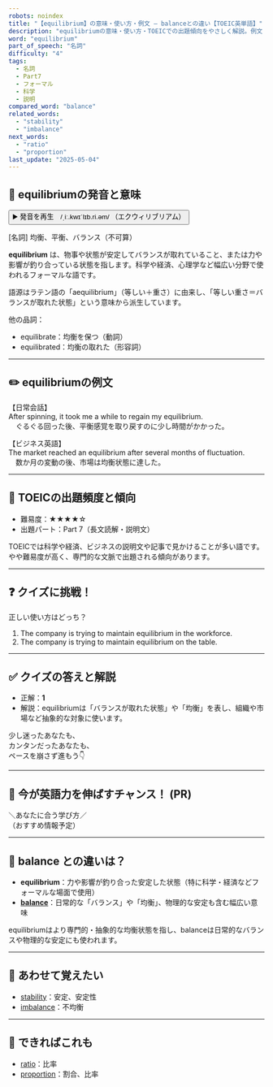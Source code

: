 ```yaml
---
robots: noindex
title: "【equilibrium】の意味・使い方・例文 ― balanceとの違い【TOEIC英単語】"
description: "equilibriumの意味・使い方・TOEICでの出題傾向をやさしく解説。例文・クイズ付きでbalanceとの違いもわかりやすく学べます。"
word: "equilibrium"
part_of_speech: "名詞"
difficulty: "4"
tags:
  - 名詞
  - Part7
  - フォーマル
  - 科学
  - 説明
compared_word: "balance"
related_words:
  - "stability"
  - "imbalance"
next_words:
  - "ratio"
  - "proportion"
last_update: "2025-05-04"
---
```


## 🔰 equilibriumの発音と意味

<button class="play-audio" onclick="playTTS('equilibrium')">
  <span class="play-audio-main">
    ▶️ 発音を再生　/ˌiː.kwɪˈlɪb.ri.əm/
  </span>
  <span class="play-audio-sub">
    （エクウィリブリアム）
  </span>
</button>

[名詞] 均衡、平衡、バランス（不可算）

**equilibrium** は、物事や状態が安定してバランスが取れていること、または力や影響が釣り合っている状態を指します。科学や経済、心理学など幅広い分野で使われるフォーマルな語です。

語源はラテン語の「aequilibrium」（等しい＋重さ）に由来し、「等しい重さ＝バランスが取れた状態」という意味から派生しています。

他の品詞：  
- equilibrate：均衡を保つ（動詞）
- equilibrated：均衡の取れた（形容詞）

---

## ✏️ equilibriumの例文

【日常会話】  
After spinning, it took me a while to regain my equilibrium.  
　ぐるぐる回った後、平衡感覚を取り戻すのに少し時間がかかった。

【ビジネス英語】  
The market reached an equilibrium after several months of fluctuation.  
　数か月の変動の後、市場は均衡状態に達した。

---

## 🎯 TOEICの出題頻度と傾向

- 難易度：★★★★☆
- 出題パート：Part 7（長文読解・説明文）

TOEICでは科学や経済、ビジネスの説明文や記事で見かけることが多い語です。やや難易度が高く、専門的な文脈で出題される傾向があります。

---

## ❓ クイズに挑戦！

正しい使い方はどっち？

1. The company is trying to maintain equilibrium in the workforce.  
2. The company is trying to maintain equilibrium on the table.

---

## ✅ クイズの答えと解説

- 正解：**1**
- 解説：equilibriumは「バランスが取れた状態」や「均衡」を表し、組織や市場など抽象的な対象に使います。

少し迷ったあなたも、  
カンタンだったあなたも、  
ペースを崩さず進もう👇️

---

## 🚀 今が英語力を伸ばすチャンス！ (PR)

<div class="info-center">
＼あなたに合う学び方／<br>  
（おすすめ情報予定）
</div>

---

## 🤔  balance との違いは？

- **equilibrium**：力や影響が釣り合った安定した状態（特に科学・経済などフォーマルな場面で使用）
- **[balance](/word/balance/)**：日常的な「バランス」や「均衡」、物理的な安定も含む幅広い意味

equilibriumはより専門的・抽象的な均衡状態を指し、balanceは日常的なバランスや物理的な安定にも使われます。

---

## 🧩 あわせて覚えたい

- [stability](/word/stability/)：安定、安定性
- [imbalance](/word/imbalance/)：不均衡

---

## 📖 できればこれも

- [ratio](/word/ratio/)：比率
- [proportion](/word/proportion/)：割合、比率

<!-- cvid: aid18_bid03 -->
